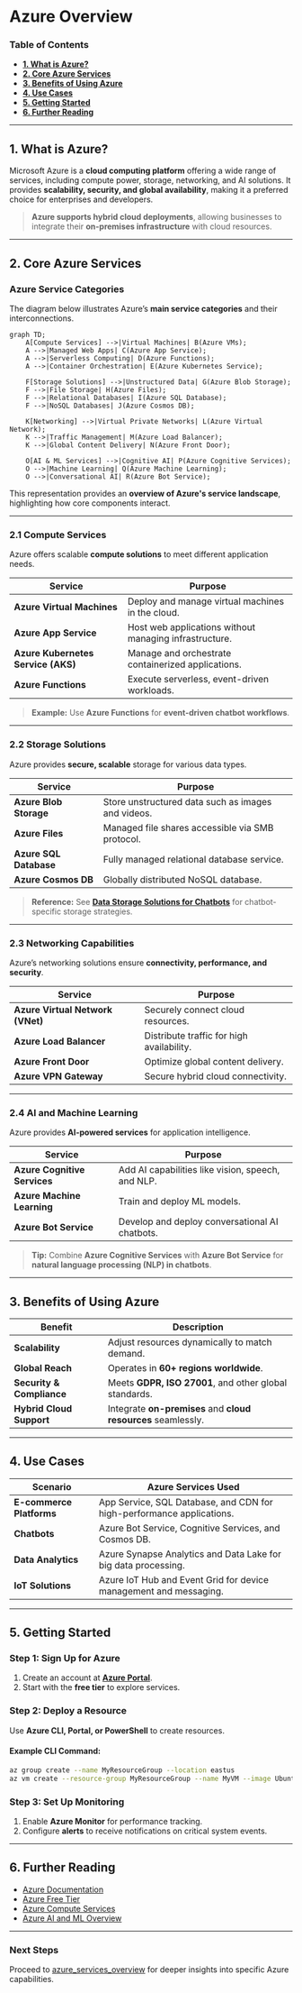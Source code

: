 # **Azure Overview**

### **Table of Contents**

- [**1. What is Azure?**](#1-what-is-azure)
- [**2. Core Azure Services**](#2-core-azure-services)
- [**3. Benefits of Using Azure**](#3-benefits-of-using-azure)
- [**4. Use Cases**](#4-use-cases)
- [**5. Getting Started**](#5-getting-started)
- [**6. Further Reading**](#6-further-reading)


---

## **1. What is Azure?**

Microsoft Azure is a **cloud computing platform** offering a wide range of services, including compute power, storage, networking, and AI solutions. It provides **scalability, security, and global availability**, making it a preferred choice for enterprises and developers.

> **Azure supports hybrid cloud deployments**, allowing businesses to integrate their **on-premises infrastructure** with cloud resources.

---

## **2. Core Azure Services**

### **Azure Service Categories**

The diagram below illustrates Azure’s **main service categories** and their interconnections.

```mermaid
graph TD;
    A[Compute Services] -->|Virtual Machines| B(Azure VMs);
    A -->|Managed Web Apps| C(Azure App Service);
    A -->|Serverless Computing| D(Azure Functions);
    A -->|Container Orchestration| E(Azure Kubernetes Service);
    
    F[Storage Solutions] -->|Unstructured Data| G(Azure Blob Storage);
    F -->|File Storage| H(Azure Files);
    F -->|Relational Databases| I(Azure SQL Database);
    F -->|NoSQL Databases| J(Azure Cosmos DB);
    
    K[Networking] -->|Virtual Private Networks| L(Azure Virtual Network);
    K -->|Traffic Management| M(Azure Load Balancer);
    K -->|Global Content Delivery| N(Azure Front Door);
    
    O[AI & ML Services] -->|Cognitive AI| P(Azure Cognitive Services);
    O -->|Machine Learning| Q(Azure Machine Learning);
    O -->|Conversational AI| R(Azure Bot Service);
```

This representation provides an **overview of Azure's service landscape**, highlighting how core components interact.

---

### **2.1 Compute Services**

Azure offers scalable **compute solutions** to meet different application needs.

|**Service**|**Purpose**|
|---|---|
|**Azure Virtual Machines**|Deploy and manage virtual machines in the cloud.|
|**Azure App Service**|Host web applications without managing infrastructure.|
|**Azure Kubernetes Service (AKS)**|Manage and orchestrate containerized applications.|
|**Azure Functions**|Execute serverless, event-driven workloads.|

> **Example:** Use **Azure Functions** for **event-driven chatbot workflows**.

---

### **2.2 Storage Solutions**

Azure provides **secure, scalable** storage for various data types.

|**Service**|**Purpose**|
|---|---|
|**Azure Blob Storage**|Store unstructured data such as images and videos.|
|**Azure Files**|Managed file shares accessible via SMB protocol.|
|**Azure SQL Database**|Fully managed relational database service.|
|**Azure Cosmos DB**|Globally distributed NoSQL database.|

> **Reference:** See **[Data Storage Solutions for Chatbots](#data_storage_chatbots)** for chatbot-specific storage strategies.

---

### **2.3 Networking Capabilities**

Azure’s networking solutions ensure **connectivity, performance, and security**.

|**Service**|**Purpose**|
|---|---|
|**Azure Virtual Network (VNet)**|Securely connect cloud resources.|
|**Azure Load Balancer**|Distribute traffic for high availability.|
|**Azure Front Door**|Optimize global content delivery.|
|**Azure VPN Gateway**|Secure hybrid cloud connectivity.|

---

### **2.4 AI and Machine Learning**

Azure provides **AI-powered services** for application intelligence.

|**Service**|**Purpose**|
|---|---|
|**Azure Cognitive Services**|Add AI capabilities like vision, speech, and NLP.|
|**Azure Machine Learning**|Train and deploy ML models.|
|**Azure Bot Service**|Develop and deploy conversational AI chatbots.|

> **Tip:** Combine **Azure Cognitive Services** with **Azure Bot Service** for **natural language processing (NLP) in chatbots**.

---

## **3. Benefits of Using Azure**

|**Benefit**|**Description**|
|---|---|
|**Scalability**|Adjust resources dynamically to match demand.|
|**Global Reach**|Operates in **60+ regions worldwide**.|
|**Security & Compliance**|Meets **GDPR, ISO 27001**, and other global standards.|
|**Hybrid Cloud Support**|Integrate **on-premises** and **cloud resources** seamlessly.|

---

## **4. Use Cases**

|**Scenario**|**Azure Services Used**|
|---|---|
|**E-commerce Platforms**|App Service, SQL Database, and CDN for high-performance applications.|
|**Chatbots**|Azure Bot Service, Cognitive Services, and Cosmos DB.|
|**Data Analytics**|Azure Synapse Analytics and Data Lake for big data processing.|
|**IoT Solutions**|Azure IoT Hub and Event Grid for device management and messaging.|

---

## **5. Getting Started**

### **Step 1: Sign Up for Azure**

1. Create an account at **[Azure Portal](https://portal.azure.com/)**.
2. Start with the **free tier** to explore services.

### **Step 2: Deploy a Resource**

Use **Azure CLI, Portal, or PowerShell** to create resources.

#### **Example CLI Command:**

```bash
az group create --name MyResourceGroup --location eastus
az vm create --resource-group MyResourceGroup --name MyVM --image UbuntuLTS
```

### **Step 3: Set Up Monitoring**

1. Enable **Azure Monitor** for performance tracking.
2. Configure **alerts** to receive notifications on critical system events.

---

## **6. Further Reading**

- [Azure Documentation](https://learn.microsoft.com/en-us/azure/)
- [Azure Free Tier](https://azure.microsoft.com/en-us/free/)
- [Azure Compute Services](https://learn.microsoft.com/en-us/azure/compute/)
- [Azure AI and ML Overview](https://azure.microsoft.com/en-us/services/machine-learning/)

---

### **Next Steps**

Proceed to [azure_services_overview](azure_services_overview.md) for deeper insights into specific Azure capabilities.
